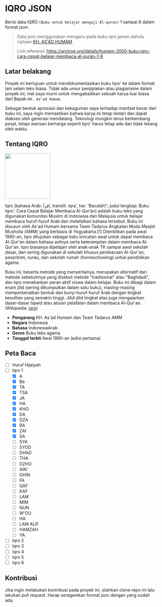 # IQRO JSON
Berisi data IQRO `(Buku untuk belajar mengaji Al-quran)` 1 sampai 6 dalam format json.

> Data json menggunakan mengacu pada buku iqro jaman dahulu ciptaan [KH. AS'AD HUMAM](https://id.wikipedia.org/wiki/As%27ad_Humam).
> 
> Link referensi: https://archive.org/details/humam-2000-buku-iqro-cara-cepat-belajar-membaca-al-quran-1-6

## Latar belakang
Proyek ini bertujuan untuk mendokumentasikan buku Iqro' ke dalam format lain selain teks biasa. Tidak ada unsur penjiplakan atau plagiarisme dalam proyek ini; niat saya murni untuk mengabadikan sebuah karya luar biasa dari Bapak `KH. As‘ad Humam`.

Sebagai bentuk apresiasi dan kekaguman saya terhadap manfaat besar dari buku ini, saya ingin memastikan bahwa karya ini tetap lestari dan dapat diakses oleh generasi mendatang. Teknologi mungkin terus berkembang pesat, tetapi warisan berharga seperti Iqro' harus tetap ada dan tidak lekang oleh waktu.

## Tentang IQRO
<img src="https://upload.wikimedia.org/wikipedia/id/7/7a/Cover_of_Iqro.jpg" height="150" />

Iqro (bahasa Arab: اقرأ, translit. iqraʾ, har. 'Bacalah!'; judul lengkap: Buku Iqro': Cara Cepat Belajar Membaca Al-Qur’an) adalah buku teks yang digunakan komunitas Muslim di Indonesia dan Malaysia untuk belajar membaca huruf-huruf Arab dan melafalkan bahasa tersebut. Buku ini disusun oleh As'ad Humam bersama Team Tadarus Angkatan Muda Masjid-Musholla (AMM) yang berbasis di Yogyakarta.[1] Diterbitkan pada awal 1990-an, Iqro ditujukan sebagai batu loncatan awal untuk dapat membaca Al-Qur'an dalam bahasa aslinya serta keterampilan dalam membaca Al-Qur'an. Iqro biasanya dipelajari oleh anak-anak TK sampai awal sekolah dasar, dan sering digunakan di sekolah khusus pembacaan Al-Qur'an, pesantren, surau, dan sekolah rumah (homeschooling) untuk pendidikan agama.

Buku ini, beserta metode yang menyertainya, merupakan alternatif dari metode sebelumnya yang disebut metode "tradisional" atau "Baghdadi", dan Iqro menekankan peran aktif siswa dalam belajar. Buku ini dibagi dalam enam jilid (sering dikumpulkan dalam satu buku), masing-masing memperkenalkan bentuk dan bunyi huruf-huruf Arab dengan tingkat kesulitan yang semakin tinggi. Jilid-jilid tingkat atas juga mengajarkan dasar-dasar tajwid atau aturan pelafalan dalam membaca Al-Qur'an. (Wikipedia: [iqro](https://id.wikipedia.org/wiki/Iqro))

- **Pengarang**	KH. As'ad Humam dan Team Tadarus AMM
- **Negara**	Indonesia
- **Bahasa**	IndonesiaArab
- **Genre**	Buku teks agama
- **Tanggal terbit**	Awal 1990-an (edisi pertama)

## Peta Baca
- [ ] Huruf Hijaiyah
- [ ] Iqro 1
    - [x] A
    - [x] Ba
    - [x] TA
    - [x] TSA
    - [x] JA
    - [x] HA
    - [x] KHO
    - [x] DA
    - [x] DZA
    - [x] RA
    - [x] ZAI
    - [x] SA
    - [ ] SYA
    - [ ] SYOD
    - [ ] DHAD
    - [ ] THA
    - [ ] DZHO
    - [ ] AIN'
    - [ ] GHIN
    - [ ] FA
    - [ ] QAF
    - [ ] KAF
    - [ ] LAM
    - [ ] MIM
    - [ ] NUN
    - [ ] W'OU
    - [ ] HA
    - [ ] LAM ALIF
    - [ ] HAMZAH
    - [ ] YA
- [ ] Iqro 2
- [ ] Iqro 3
- [ ] Iqro 4
- [ ] Iqro 5
- [ ] Iqro 6

## Kontribusi
Jika ingin melakukan kontribusi pada proyek ini, silahkan clone repo ini lalu lakukan pull request. Harap seragamkan format json dengan yang sudah ada.

